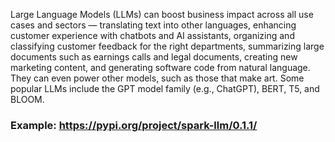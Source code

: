 Large Language Models (LLMs) can boost business impact across all use cases and sectors — translating text into other languages, enhancing customer experience with chatbots and AI assistants, organizing and classifying customer feedback for the right departments, summarizing large documents such as earnings calls and legal documents, creating new marketing content, and generating software code from natural language. They can even power other models, such as those that make art. Some popular LLMs include the GPT model family (e.g., ChatGPT), BERT, T5, and BLOOM.


### Example: https://pypi.org/project/spark-llm/0.1.1/





